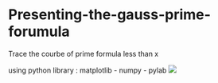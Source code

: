 # Presenting-the-gauss-prime-forumula
<p>Trace the courbe of prime formula less than x </p>
using python library : matplotlib - numpy - pylab 
<img src="https://primes.utm.edu/gifs/pi100.gif"></img>
